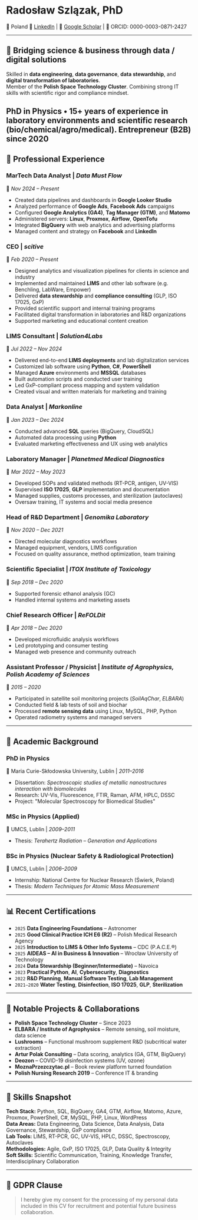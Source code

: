 # Radosław Szlązak, PhD
📍 Poland 
🔗 [LinkedIn](https://linkedin.com/in/radoslaw-szlazak) | 🔬 [Google Scholar](https://scholar.google.com/citations?user=gUsC89YAAAAJ) | 🧬 ORCID: 0000-0003-0871-2427  

---

## 🔧 Bridging science & business through data / digital solutions


Skilled in **data engineering**, **data governance**, **data stewardship**, and **digital transformation of laboratories**.  
Member of the **Polish Space Technology Cluster**. Combining strong IT skills with scientific rigor and compliance mindset.



PhD in Physics • 15+ years of experience in laboratory environments and scientific research (bio/chemical/agro/medical).
Entrepreneur (B2B) since 2020  
---

## 💼 Professional Experience

### **MarTech Data Analyst** | *Data Must Flow*  
📅 _Nov 2024 – Present_  
- Created data pipelines and dashboards in **Google Looker Studio**  
- Analyzed performance of **Google Ads**, **Facebook Ads** campaigns  
- Configured **Google Analytics (GA4)**, **Tag Manager (GTM)**, and **Matomo**  
- Administered servers: **Linux**, **Proxmox**, **Airflow**, **OpenTofu**  
- Integrated **BigQuery** with web analytics and advertising platforms  
- Managed content and strategy on **Facebook** and **LinkedIn**  

### **CEO** | *scitive*  
📅 _Feb 2020 – Present_  
- Designed analytics and visualization pipelines for clients in science and industry  
- Implemented and maintained **LIMS** and other lab software (e.g. Benchling, LabWare, Empower)  
- Delivered **data stewardship** and **compliance consulting** (GLP, ISO 17025, GxP)  
- Provided scientific support and internal training programs  
- Facilitated digital transformation in laboratories and R&D organizations  
- Supported marketing and educational content creation  

### **LIMS Consultant** | *Solution4Labs*  
📅 _Jul 2022 – Nov 2024_  
- Delivered end-to-end **LIMS deployments** and lab digitalization services  
- Customized lab software using **Python**, **C#**, **PowerShell**  
- Managed **Azure** environments and **MSSQL** databases  
- Built automation scripts and conducted user training  
- Led GxP-compliant process mapping and system validation  
- Created visual and written materials for marketing and training  

### **Data Analyst** | *Markonline*  
📅 _Jan 2023 – Dec 2024_  
- Conducted advanced **SQL** queries (BigQuery, CloudSQL)  
- Automated data processing using **Python**  
- Evaluated marketing effectiveness and UX using web analytics  

### **Laboratory Manager** | *Planetmed Medical Diagnostics*  
📅 _Mar 2022 – May 2023_  
- Developed SOPs and validated methods (RT-PCR, antigen, UV-VIS)  
- Supervised **ISO 17025**, **GLP** implementation and documentation  
- Managed supplies, customs processes, and sterilization (autoclaves)  
- Oversaw training, IT systems and social media presence  

### **Head of R&D Department** | *Genomika Laboratory*  
📅 _Nov 2020 – Dec 2021_  
- Directed molecular diagnostics workflows  
- Managed equipment, vendors, LIMS configuration  
- Focused on quality assurance, method optimization, team training  

### **Scientific Specialist** | *ITOX Institute of Toxicology*  
📅 _Sep 2018 – Dec 2020_  
- Supported forensic ethanol analysis (GC)  
- Handled internal systems and marketing assets  

### **Chief Research Officer** | *ReFOLDit*  
📅 _Apr 2018 – Dec 2020_  
- Developed microfluidic analysis workflows  
- Led prototyping and consumer testing  
- Managed web presence and community outreach  

### **Assistant Professor / Physicist** | *Institute of Agrophysics, Polish Academy of Sciences*  
📅 _2015 – 2020_  
- Participated in satellite soil monitoring projects (*SoilAqChar*, *ELBARA*)  
- Conducted field & lab tests of soil and biochar  
- Processed **remote sensing data** using Linux, MySQL, PHP, Python  
- Operated radiometry systems and managed servers  

---

## 🧪 Academic Background

### **PhD in Physics**  
📍 Maria Curie-Skłodowska University, Lublin | _2011–2016_  
- Dissertation: _Spectroscopic studies of metallic nanostructures interaction with biomolecules_  
- Research: UV-Vis, Fluorescence, FTIR, Raman, AFM, HPLC, DSSC  
- Project: "Molecular Spectroscopy for Biomedical Studies"

### **MSc in Physics (Applied)**  
📍 UMCS, Lublin | _2009–2011_  
- Thesis: _Terahertz Radiation – Generation and Applications_

### **BSc in Physics (Nuclear Safety & Radiological Protection)**  
📍 UMCS, Lublin | _2006–2009_  
- Internship: National Centre for Nuclear Research (Świerk, Poland)  
- Thesis: _Modern Techniques for Atomic Mass Measurement_

---

## 📊 Recent Certifications

- `2025` **Data Engineering Foundations** – Astronomer  
- `2025` **Good Clinical Practice ICH E6 (R2)** – Polish Medical Research Agency  
- `2025` **Introduction to LIMS & Other Info Systems** – CDC (P.A.C.E.®)  
- `2025` **AIDEAS – AI in Business & Innovation** – Wrocław University of Technology  
- `2024` **Data Stewardship (Beginner/Intermediate)** – Navoica  
- `2023` **Practical Python**, **AI**, **Cybersecurity**, **Diagnostics**  
- `2022` **R&D Planning**, **Manual Software Testing**, **Lab Management**  
- `2021–2020` **Water Testing**, **Disinfection**, **ISO 17025**, **GLP**, **Sterilization**

---

## 🔗 Notable Projects & Collaborations

- **Polish Space Technology Cluster** – Since 2023  
- **ELBARA / Institute of Agrophysics** – Remote sensing, soil moisture, data science 
- **Lushrooms** – Functional mushroom supplement R&D (subcritical water extraction)  
- **Artur Polak Consulting** – Data scoring, analytics (GA, GTM, BigQuery)  
- **Deozon** – COVID-19 disinfection systems (UV, ozone)  
- **MoznaPrzezczytac.pl** – Book review platform turned foundation  
- **Polish Nursing Research 2019** – Conference IT & branding

---

## 🧠 Skills Snapshot

**Tech Stack:** Python, SQL, BigQuery, GA4, GTM, Airflow, Matomo, Azure, Proxmox, PowerShell, C#, MySQL, PHP, Linux, WordPress  
**Data Areas:** Data Engineering, Data Science, Data Analysis, Data Governance, Stewardship, GxP compliance  
**Lab Tools:** LIMS, RT-PCR, GC, UV-VIS, HPLC, DSSC, Spectroscopy, Autoclaves  
**Methodologies:** Agile, GxP, ISO 17025, GLP, Data Quality & Integrity  
**Soft Skills:** Scientific Communication, Training, Knowledge Transfer, Interdisciplinary Collaboration

---

## 🔐 GDPR Clause

> I hereby give my consent for the processing of my personal data included in this CV for recruitment and potential future business collaboration.

